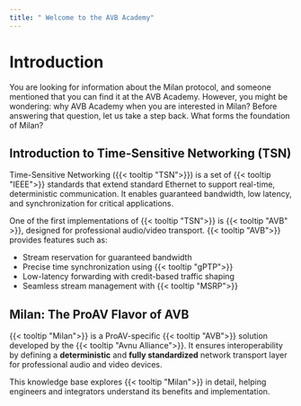```yaml
---
title: " Welcome to the AVB Academy"
---
```


# Introduction

You are looking for information about the Milan protocol, and someone mentioned that you can find it at the AVB Academy. However, you might be wondering: why AVB Academy when you are interested in Milan? Before answering that question, let us take a step back. What forms the foundation of Milan?

## Introduction to Time-Sensitive Networking (TSN)

Time-Sensitive Networking ({{< tooltip "TSN">}}) is a set of {{< tooltip "IEEE">}} standards that extend standard Ethernet to support real-time, deterministic communication. It enables guaranteed bandwidth, low latency, and synchronization for critical applications.

One of the first implementations of {{< tooltip "TSN">}} is {{< tooltip "AVB" >}}, designed for professional audio/video transport. {{< tooltip "AVB">}} provides features such as:

- Stream reservation for guaranteed bandwidth
- Precise time synchronization using {{< tooltip "gPTP">}}
- Low-latency forwarding with credit-based traffic shaping
- Seamless stream management with {{< tooltip "MSRP">}}

## Milan: The ProAV Flavor of AVB

{{< tooltip "Milan">}} is a ProAV-specific {{< tooltip "AVB">}} solution developed by the {{< tooltip "Avnu Alliance">}}. It ensures interoperability by defining a **deterministic** and **fully standardized** network transport layer for professional audio and video devices.

This knowledge base explores {{< tooltip "Milan">}} in detail, helping engineers and integrators understand its benefits and implementation.
